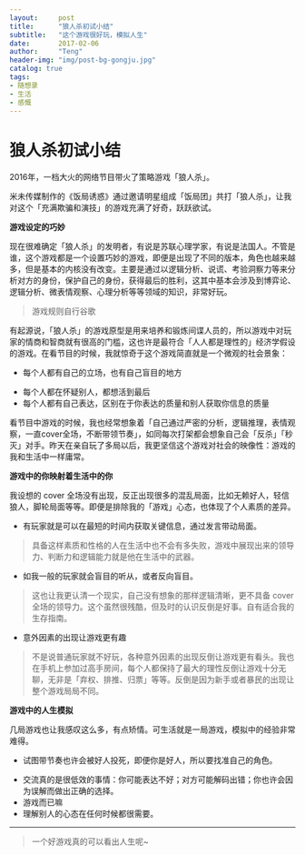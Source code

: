 ```yaml
---
layout:     post
title:      "狼人杀初试小结"
subtitle:   "这个游戏很好玩，模拟人生"
date:       2017-02-06
author:     "Teng"
header-img: "img/post-bg-gongju.jpg"
catalog: true
tags:
- 随想录
- 生活
- 感慨
---
```


#  狼人杀初试小结

2016年，一档大火的网络节目带火了策略游戏「狼人杀」。

米未传媒制作的《饭局诱惑》通过邀请明星组成「饭局团」共打「狼人杀」，让我对这个「充满欺骗和演技」的游戏充满了好奇，跃跃欲试。

**游戏设定的巧妙**

现在很难确定「狼人杀」的发明者，有说是苏联心理学家，有说是法国人。不管是谁，这个游戏都是一个设置巧妙的游戏，即便是出现了不同的版本，角色也越来越多，但是基本的内核没有改变。主要是通过以逻辑分析、说谎、考验洞察力等来分析对方的身份，保护自己的身份，获得最后的胜利，这其中基本会涉及到博弈论、逻辑分析、微表情观察、心理分析等等领域的知识，非常好玩。

> 游戏规则自行谷歌  

有起源说，「狼人杀」的游戏原型是用来培养和锻炼间谍人员的，所以游戏中对玩家的情商和智商就有很高的门槛，这也许是最符合「人人都是理性的」经济学假设的游戏。在看节目的时候，我就惊奇于这个游戏简直就是一个微观的社会景象：

- 每个人都有自己的立场，也有自己盲目的地方
* 每个人都在怀疑别人，都想活到最后
* 每个人都有自己表达，区别在于你表达的质量和别人获取你信息的质量

看节目中游戏的时候，我也经常想象着「自己通过严密的分析，逻辑推理，表情观察，一直cover全场，不断带领节奏」，如同每次打架都会想象自己会「反杀」「秒灭」对手。昨天在亲自玩了多局以后，我更坚信这个游戏对社会的映像性：游戏的我和生活中一样庸常。

**游戏中的你映射着生活中的你**

我设想的 cover 全场没有出现，反正出现很多的混乱局面，比如无赖好人，轻信狼人，脚轮局面等等。即便是排除我的「游戏」心态，也体现了个人素质的差异。

- 有玩家就是可以在最短的时间内获取关键信息，通过发言带动局面。

> 具备这样素质和性格的人在生活中也不会有多失败，游戏中展现出来的领导力、判断力和逻辑能力就是他在生活中的武器。  

- 如我一般的玩家就会盲目的听从，或者反向盲目。

> 这也让我更认清一个现实，自己没有想象的那样逻辑清晰，更不具备 cover 全场的领导力。这个虽然很残酷，但及时的认识反倒是好事。自有适合我的生存指南。  

- 意外因素的出现让游戏更有趣
> 不是说普通玩家就不好玩，各种意外因素的出现反倒让游戏更有看头。我也在手机上参加过高手房间，每个人都保持了最大的理性反倒让游戏十分无聊，无非是「弃权、排推、归票」等等。反倒是因为新手或者暴民的出现让整个游戏局局不同。  

**游戏中的人生模拟**

几局游戏也让我感叹这么多，有点矫情。可生活就是一局游戏，模拟中的经验非常难得。

- 试图带节奏也许会被好人投死，即便你是好人，所以要找准自己的角色。
* 交流真的是很低效的事情：你可能表达不好；对方可能解码出错；你也许会因为误解而做出正确的选择。
* 游戏而已嘛
* 理解别人的心态在任何时候都很需要。

- - - -
> 一个好游戏真的可以看出人生呢~  
